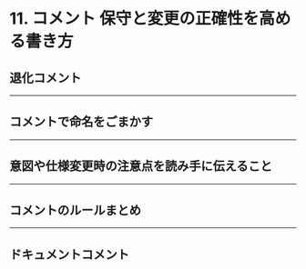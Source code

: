 # 11. コメント 保守と変更の正確性を高める書き方

## 退化コメント

---

## コメントで命名をごまかす

---

## 意図や仕様変更時の注意点を読み手に伝えること

---

## コメントのルールまとめ

---

## ドキュメントコメント
